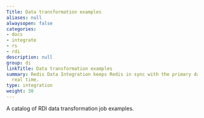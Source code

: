 ```yaml
---
Title: Data transformation examples
aliases: null
alwaysopen: false
categories:
- docs
- integrate
- rs
- rdi
description: null
group: di
linkTitle: Data transformation examples
summary: Redis Data Integration keeps Redis in sync with the primary database in near
  real time.
type: integration
weight: 30
---
```

A catalog of RDI data transformation job examples.
